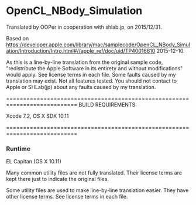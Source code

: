 # OpenCL_NBody_Simulation

Translated by OOPer in cooperation with shlab.jp, on 2015/12/31.

Based on
<https://developer.apple.com/library/mac/samplecode/OpenCL_NBody_Simulation/Introduction/Intro.html#//apple_ref/doc/uid/TP40016610>
2015-12-10.

As this is a line-by-line translation from the original sample code, "redistribute the Apple Software in its entirety and without modifications" would apply. See license terms in each file.
Some faults caused by my translation may exist. Not all features tested.
You should not contact to Apple or SHLab(jp) about any faults caused by my translation.

===========================================================================
BUILD REQUIREMENTS:

Xcode 7.2, OS X SDK 10.11

===========================================================================
### Runtime

EL Capitan (OS X 10.11)

Many common utility files are not fully translated. Their license terms are kept there just to indicate the original files.

Some utility files are used to make line-by-line translation easier. They have other license terms.
See license terms in each file.